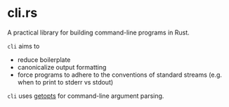 # cli.rs

A practical library for building command-line programs in Rust.

`cli` aims to

- reduce boilerplate
- canonicalize output formatting
- force programs to adhere to the conventions of standard streams (e.g. when
  to print to stderr vs stdout)

`cli` uses [getopts](http://doc.rust-lang.org/getopts/) for command-line
argument parsing.
